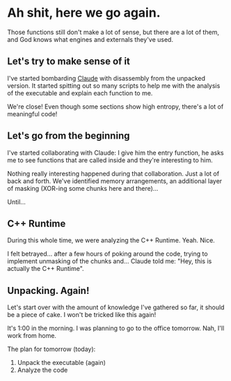 # Ah shit, here we go again.

Those functions still don't make a lot of sense, but there are a lot of them, and God knows what engines and externals they've used.

## Let's try to make sense of it

I've started bombarding [Claude](https://claude.ai/) with disassembly from the unpacked version. It started spitting out so many scripts to help me with the analysis of the executable and explain each function to me.

We're close! Even though some sections show high entropy, there's a lot of meaningful code!

## Let's go from the beginning

I've started collaborating with Claude: I give him the entry function, he asks me to see functions that are called inside and they're interesting to him.

Nothing really interesting happened during that collaboration. Just a lot of back and forth. We've identified memory arrangements, an additional layer of masking (XOR-ing some chunks here and there)...

Until...

## C++ Runtime

During this whole time, we were analyzing the C++ Runtime. Yeah. Nice.

I felt betrayed... after a few hours of poking around the code, trying to implement unmasking of the chunks and... Claude told me: "Hey, this is actually the C++ Runtime".

## Unpacking. Again!

Let's start over with the amount of knowledge I've gathered so far, it should be a piece of cake. I won't be tricked like this again!

It's 1:00 in the morning. I was planning to go to the office tomorrow. Nah, I'll work from home.

The plan for tomorrow (today):

1. Unpack the executable (again)
2. Analyze the code
